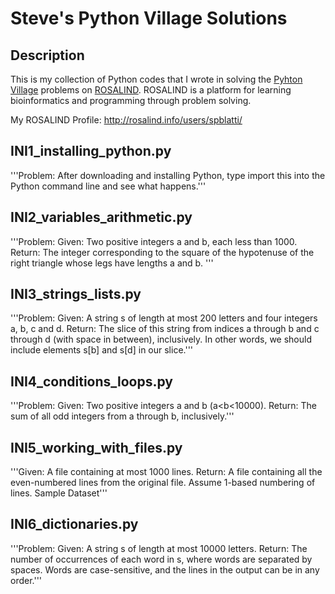 # Steve's Python Village Solutions
## Description ##
This is my collection of Python codes that I wrote in solving the [Pyhton Village](http://rosalind.info/problems/list-view/?location=python-village) problems on [ROSALIND](http://rosalind.info/). ROSALIND is a platform for learning bioinformatics and programming through problem solving. 

My ROSALIND Profile: http://rosalind.info/users/spblatti/
## INI1_installing_python.py
'''Problem: After downloading and installing Python, type import this into the Python command line and see what happens.'''
## INI2_variables_arithmetic.py
'''Problem: Given: Two positive integers a and b, each less than 1000.
Return: The integer corresponding to the square of the hypotenuse of the right triangle whose legs have lengths a
and b.
'''
## INI3_strings_lists.py
'''Problem: Given: A string s of length at most 200 letters and four integers a, b, c and d.
Return: The slice of this string from indices a
through b and c through d (with space in between), inclusively. In other words, we should include elements s[b] and s[d]
in our slice.'''
## INI4_conditions_loops.py
'''Problem: Given: Two positive integers a and b (a<b<10000).
Return: The sum of all odd integers from a
through b, inclusively.'''
## INI5_working_with_files.py
'''Given: A file containing at most 1000 lines.
Return: A file containing all the even-numbered lines from the original file. Assume 1-based numbering of lines.
Sample Dataset'''
## INI6_dictionaries.py
'''Problem: Given: A string s of length at most 10000 letters. Return: The number of occurrences of each word in s, where words are separated by spaces. Words are case-sensitive, and the lines in the output can be in any order.'''
